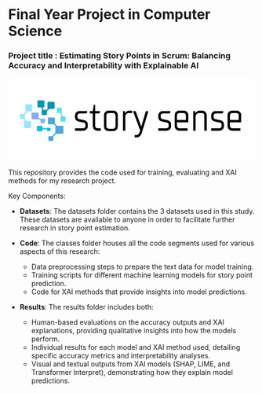 # Final Year Project in Computer Science

### Project title : Estimating Story Points in Scrum: Balancing Accuracy and Interpretability with Explainable AI

![logo](logo.png "Hover Text")

This repository provides the code used for training, evaluating and XAI methods for my research project.

Key Components:

- **Datasets**: The datasets folder contains the 3 datasets used in this study. These datasets are available to anyone in order to facilitate further research in story point estimation.

- **Code**: The classes folder houses all the code segments used for various aspects of this research:

  - Data preprocessing steps to prepare the text data for model training.
  - Training scripts for different machine learning models for story point prediction.
  - Code for XAI methods that provide insights into model predictions.

- **Results**: The results folder includes both:
  - Human-based evaluations on the accuracy outputs and XAI explanations, providing qualitative insights into how the models perform.
  - Individual results for each model and XAI method used, detailing specific accuracy metrics and interpretability analyses.
  - Visual and textual outputs from XAI models (SHAP, LIME, and Transformer Interpret), demonstrating how they explain model predictions.
